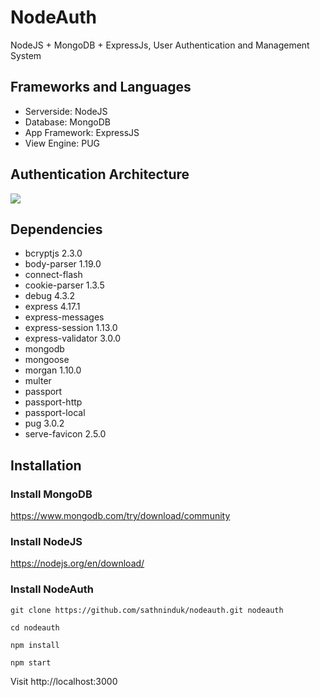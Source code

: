 # NodeAuth
 NodeJS + MongoDB + ExpressJs, User Authentication and Management System
 
## Frameworks and Languages
- Serverside: NodeJS
- Database: MongoDB
- App Framework: ExpressJS
- View Engine: PUG

## Authentication Architecture
<img src="https://raw.githubusercontent.com/sathninduk/nodeauth/main/architecture.jpg">


## Dependencies
- bcryptjs 2.3.0
- body-parser 1.19.0
- connect-flash
- cookie-parser 1.3.5
- debug 4.3.2
- express 4.17.1
- express-messages
- express-session 1.13.0
- express-validator 3.0.0
- mongodb
- mongoose
- morgan 1.10.0
- multer
- passport
- passport-http
- passport-local
- pug 3.0.2
- serve-favicon 2.5.0

## Installation
### Install MongoDB
https://www.mongodb.com/try/download/community

### Install NodeJS
https://nodejs.org/en/download/

### Install NodeAuth
```
git clone https://github.com/sathninduk/nodeauth.git nodeauth
```
```
cd nodeauth
```
```
npm install
```
```
npm start
```
Visit http://localhost:3000
